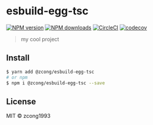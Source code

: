# esbuild-egg-tsc

[![NPM version](https://img.shields.io/npm/v/@zcong/esbuild-egg-tsc.svg?style=flat)](https://npmjs.com/package/@zcong/esbuild-egg-tsc) [![NPM downloads](https://img.shields.io/npm/dm/@zcong/esbuild-egg-tsc.svg?style=flat)](https://npmjs.com/package/@zcong/esbuild-egg-tsc) [![CircleCI](https://circleci.com/gh/zcong1993/esbuild-egg-tsc/tree/master.svg?style=shield)](https://circleci.com/gh/zcong1993/esbuild-egg-tsc/tree/master) [![codecov](https://codecov.io/gh/zcong1993/esbuild-egg-tsc/branch/master/graph/badge.svg)](https://codecov.io/gh/zcong1993/esbuild-egg-tsc)

> my cool project

## Install

```bash
$ yarn add @zcong/esbuild-egg-tsc
# or npm
$ npm i @zcong/esbuild-egg-tsc --save
```

## License

MIT &copy; zcong1993
